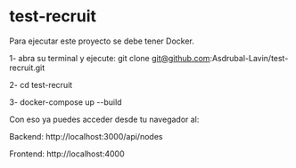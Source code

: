 # test-recruit
Para ejecutar este proyecto se debe tener Docker.

1- abra su terminal y ejecute: git clone git@github.com:Asdrubal-Lavin/test-recruit.git

2- cd test-recruit

3- docker-compose up --build

Con eso ya puedes acceder desde tu navegador al:

Backend:  http://localhost:3000/api/nodes

Frontend: http://localhost:4000
